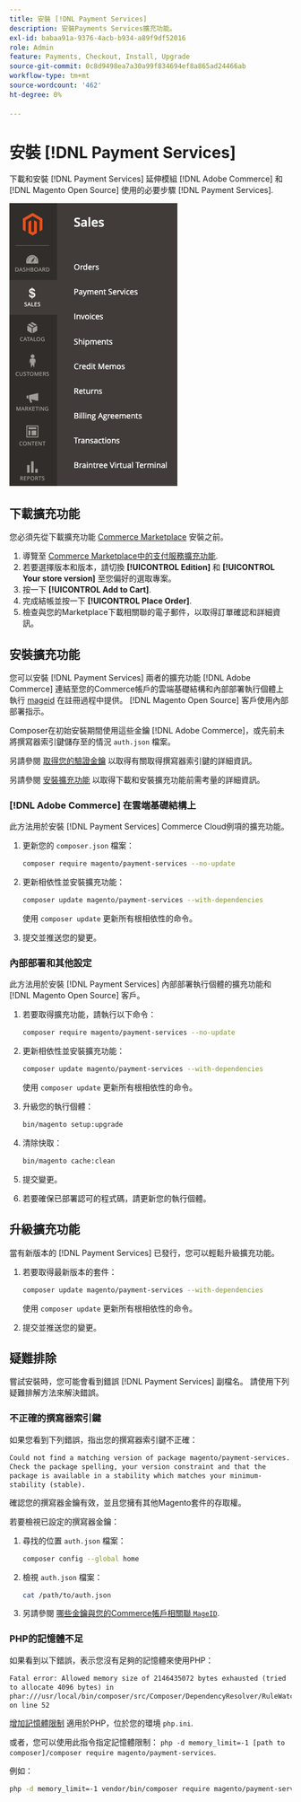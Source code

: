 ```yaml
---
title: 安裝 [!DNL Payment Services]
description: 安裝Payments Services擴充功能。
exl-id: babaa91a-9376-4acb-b934-a89f9df52016
role: Admin
feature: Payments, Checkout, Install, Upgrade
source-git-commit: 0c8d9498ea7a30a99f834694ef8a865ad24466ab
workflow-type: tm+mt
source-wordcount: '462'
ht-degree: 0%

---
```


# 安裝 [!DNL Payment Services]

下載和安裝 [!DNL Payment Services] 延伸模組 [!DNL Adobe Commerce] 和 [!DNL Magento Open Source] 使用的必要步驟 [!DNL Payment Services].

![[!DNL Payment Services] 擴充功能管理員檢視](assets/admin-view.png)

## 下載擴充功能

您必須先從下載擴充功能 [Commerce Marketplace](https://experienceleague.adobe.com/docs/commerce-admin/start/resources/commerce-marketplace.html) 安裝之前。

1. 導覽至 [Commerce Marketplace中的支付服務擴充功能](https://commercemarketplace.adobe.com/magento-payment-services.html).
1. 若要選擇版本和版本，請切換 **[!UICONTROL Edition]** 和 **[!UICONTROL Your store version]** 至您偏好的選取專案。
1. 按一下 **[!UICONTROL Add to Cart]**.
1. 完成結帳並按一下 **[!UICONTROL Place Order]**.
1. 檢查與您的Marketplace下載相關聯的電子郵件，以取得訂單確認和詳細資訊。

## 安裝擴充功能

您可以安裝 [!DNL Payment Services] 兩者的擴充功能 [!DNL Adobe Commerce] 連結至您的Commerce帳戶的雲端基礎結構和內部部署執行個體上執行 [mageid](https://devdocs.magento.com/marketplace/sellers/profile-personal.html#field-descriptions) 在註冊過程中提供。 [!DNL Magento Open Source] 客戶使用內部部署指示。

Composer在初始安裝期間使用這些金鑰 [!DNL Adobe Commerce]，或先前未將撰寫器索引鍵儲存至的情況 `auth.json` 檔案。

另請參閱 [取得您的驗證金鑰](https://devdocs.magento.com/guides/v2.4/install-gde/prereq/connect-auth.html) 以取得有關取得撰寫器索引鍵的詳細資訊。

另請參閱 [安裝擴充功能](https://devdocs.magento.com/guides/v2.4/install-gde/install/cli/extensions.html) 以取得下載和安裝擴充功能前需考量的詳細資訊。

### [!DNL Adobe Commerce] 在雲端基礎結構上

此方法用於安裝 [!DNL Payment Services] Commerce Cloud例項的擴充功能。

1. 更新您的 `composer.json` 檔案：

   ```bash
   composer require magento/payment-services --no-update
   ```

1. 更新相依性並安裝擴充功能：

   ```bash
   composer update magento/payment-services --with-dependencies
   ```

   使用 `composer update` 更新所有根相依性的命令。

1. 提交並推送您的變更。

### 內部部署和其他設定

此方法用於安裝 [!DNL Payment Services] 內部部署執行個體的擴充功能和 [!DNL Magento Open Source] 客戶。

1. 若要取得擴充功能，請執行以下命令：

   ```bash
   composer require magento/payment-services --no-update
   ```

1. 更新相依性並安裝擴充功能：

   ```bash
   composer update magento/payment-services --with-dependencies
   ```

   使用 `composer update` 更新所有根相依性的命令。

1. 升級您的執行個體：

   ```bash
   bin/magento setup:upgrade
   ```

1. 清除快取：

   ```bash
   bin/magento cache:clean
   ```

1. 提交變更。
1. 若要確保已部署認可的程式碼，請更新您的執行個體。

## 升級擴充功能

當有新版本的 [!DNL Payment Services] 已發行，您可以輕鬆升級擴充功能。

1. 若要取得最新版本的套件：

   ```bash
   composer update magento/payment-services --with-dependencies
   ```

   使用 `composer update` 更新所有根相依性的命令。

1. 提交並推送您的變更。

## 疑難排除

嘗試安裝時，您可能會看到錯誤 [!DNL Payment Services] 副檔名。 請使用下列疑難排解方法來解決錯誤。

### 不正確的撰寫器索引鍵

如果您看到下列錯誤，指出您的撰寫器索引鍵不正確：

```terminal
Could not find a matching version of package magento/payment-services. Check the package spelling, your version constraint and that the package is available in a stability which matches your minimum-stability (stable).
```

確認您的撰寫器金鑰有效，並且您擁有其他Magento套件的存取權。

若要檢視已設定的撰寫器金鑰：

1. 尋找的位置 `auth.json` 檔案：

   ```bash
   composer config --global home
   ```

1. 檢視 `auth.json` 檔案：

   ```bash
   cat /path/to/auth.json
   ```

1. 另請參閱 [哪些金鑰與您的Commerce帳戶相關聯 `MageID`](https://devdocs.magento.com/guides/v2.4/install-gde/prereq/connect-auth.html).

### PHP的記憶體不足

如果看到以下錯誤，表示您沒有足夠的記憶體來使用PHP：

```terminal
Fatal error: Allowed memory size of 2146435072 bytes exhausted (tried to allocate 4096 bytes) in phar:///usr/local/bin/composer/src/Composer/DependencyResolver/RuleWatchGraph.php on line 52
```

[增加記憶體限制](https://devdocs.magento.com/cloud/project/magento-app-php-ini.html#increase-php-memory-limit) 適用於PHP，位於您的環境 `php.ini`.

或者，您可以使用此指令指定記憶體限制： `php -d memory_limit=-1 [path to composer]/composer require magento/payment-services`.

例如：

```bash
php -d memory_limit=-1 vendor/bin/composer require magento/payment-services
```

